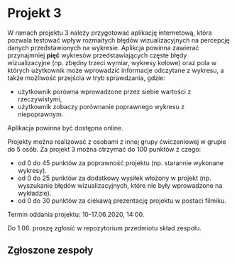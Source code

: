 # Projekt 3

W ramach projektu 3 należy przygotować aplikację internetową, która pozwala testować wpływ rozmaitych błędów wizualizacyjnych na percepcję danych przedstawionych na wykresie. 
Aplikcja powinna zawierać przynajmniej **pięć** wykresów przedstawiających częste błędy wizualizacyjne (np. zbędny trzeci wymiar, wykresy kołowe) oraz pola w których użytkownik może wprowadzić informacje odczytane z wykresu, a także możliwość przejścia w tryb sprawdzania, gdzie:
 
 - użytkownik porówna wprowadzone przez siebie wartości z rzeczywistymi,
 - użytkownik zobaczy porównanie poprawnego wykresu z niepoprawnym.

Aplikacja powinna być dostępna online.

Projekty można realizować z osobami z innej grupy ćwiczeniowej w grupie do 5 osób. Za projekt 3 można otrzymać do 100 punktów z czego:

- od 0 do 45 punktów za poprawność projektu (np. starannie wykonane wykresy).
- od 0 do 25 punktów za dodatkowy wysiłek włożony w projekt (np. wyszukanie błędów wizualizacyjnych, które nie były wprowadzone na wykładzie).
- od 0 do 30 punktów za ciekawą prezentację projektu w postaci filmiku.

Termin oddania projektu: 10-17.06.2020, 14:00. 

Do 1.06. proszę zgłosić w repozytorium przedmiotu skład zespołu.

## Zgłoszone zespoły


